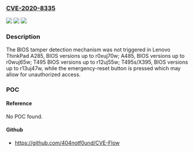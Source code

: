### [CVE-2020-8335](https://cve.mitre.org/cgi-bin/cvename.cgi?name=CVE-2020-8335)
![](https://img.shields.io/static/v1?label=Product&message=ThinkPad%20T495s%2FX395%20BIOS&color=blue)
![](https://img.shields.io/static/v1?label=Version&message=%3C%20r13uj47w%20&color=brighgreen)
![](https://img.shields.io/static/v1?label=Vulnerability&message=unauthorized%20access&color=brighgreen)

### Description

The BIOS tamper detection mechanism was not triggered in Lenovo ThinkPad A285, BIOS versions up to r0xuj70w; A485, BIOS versions up to r0wuj65w; T495 BIOS versions up to r12uj55w; T495s/X395, BIOS versions up to r13uj47w, while the emergency-reset button is pressed which may allow for unauthorized access.

### POC

#### Reference
No POC found.

#### Github
- https://github.com/404notf0und/CVE-Flow

